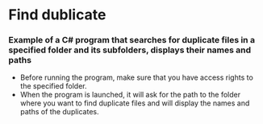 # Find dublicate
### Example of a C# program that searches for duplicate files in a specified folder and its subfolders, displays their names and paths
- Before running the program, make sure that you have access rights to the specified folder.
- When the program is launched, it will ask for the path to the folder where you want to find duplicate files and will display the names and paths of the duplicates.
